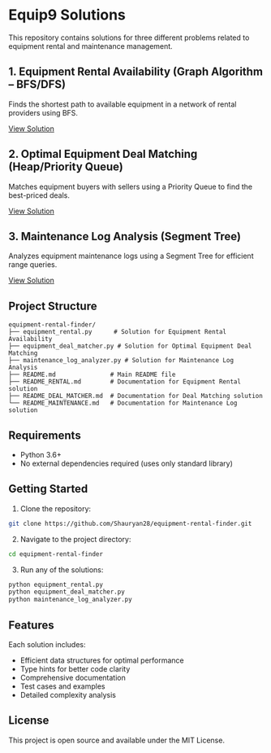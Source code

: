 # Equip9 Solutions

This repository contains solutions for three different problems related to equipment rental and maintenance management.

## 1. Equipment Rental Availability (Graph Algorithm – BFS/DFS)

Finds the shortest path to available equipment in a network of rental providers using BFS.

[View Solution](README_RENTAL.md)

## 2. Optimal Equipment Deal Matching (Heap/Priority Queue)

Matches equipment buyers with sellers using a Priority Queue to find the best-priced deals.

[View Solution](README_DEAL_MATCHER.md)

## 3. Maintenance Log Analysis (Segment Tree)

Analyzes equipment maintenance logs using a Segment Tree for efficient range queries.

[View Solution](README_MAINTENANCE.md)

## Project Structure

```
equipment-rental-finder/
├── equipment_rental.py      # Solution for Equipment Rental Availability
├── equipment_deal_matcher.py # Solution for Optimal Equipment Deal Matching
├── maintenance_log_analyzer.py # Solution for Maintenance Log Analysis
├── README.md               # Main README file
├── README_RENTAL.md        # Documentation for Equipment Rental solution
├── README_DEAL_MATCHER.md  # Documentation for Deal Matching solution
└── README_MAINTENANCE.md   # Documentation for Maintenance Log solution
```

## Requirements

- Python 3.6+
- No external dependencies required (uses only standard library)

## Getting Started

1. Clone the repository:
```bash
git clone https://github.com/Shauryan28/equipment-rental-finder.git
```

2. Navigate to the project directory:
```bash
cd equipment-rental-finder
```

3. Run any of the solutions:
```bash
python equipment_rental.py
python equipment_deal_matcher.py
python maintenance_log_analyzer.py
```

## Features

Each solution includes:
- Efficient data structures for optimal performance
- Type hints for better code clarity
- Comprehensive documentation
- Test cases and examples
- Detailed complexity analysis

## License

This project is open source and available under the MIT License. 